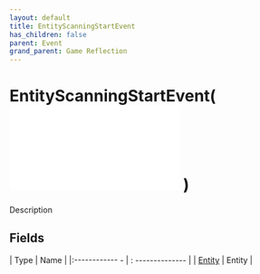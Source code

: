 ```yaml
---
layout: default
title: EntityScanningStartEvent
has_children: false
parent: Event
grand_parent: Game Reflection
---
```

# EntityScanningStartEvent( ![ EntityEventBase ](game-reflection/events/entity_event_base.md) )
Description 

## Fields
| Type | Name |
|:------------ - | : -------------- |
| [Entity](game-reflection/classes/entity.md) | Entity |
